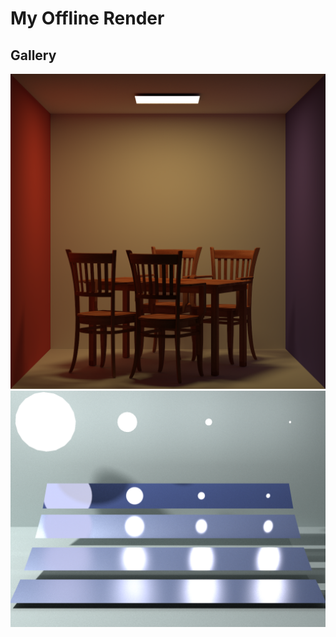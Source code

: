 # My Offline Render

## Gallery

<img src="gallery/cornell.png" alt="Cornell Box with Table and Chairs" style="zoom:67%;" />

<img src="gallery/veach.png" alt="Veach Scene" style="zoom:67%;" />



